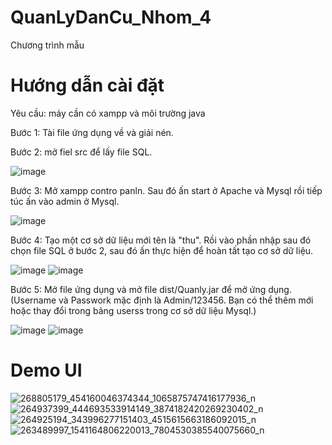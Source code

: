 # QuanLyDanCu_Nhom_4
Chương trình mẫu

# Hướng dẫn cài đặt

Yêu cầu: máy cần có xampp và môi trường java

Bước 1: Tài file ứng dụng về và giải nén.

Bước 2: mở fiel src để lấy file SQL.

![image](https://user-images.githubusercontent.com/93861138/147481242-eebe20a2-b73d-481d-b44e-85e79392fd00.png)


Bước 3: Mở xampp contro panln. Sau đó ấn start ở  Apache và Mysql rồi tiếp túc ấn vào admin ở Mysql. 

![image](https://user-images.githubusercontent.com/93861138/147481202-fa73becb-908e-4084-8cb7-c9a1f0e50f25.png)


Bước 4: Tạo một cơ sở dữ liệu mới tên là "thu". Rồi vào phần nhập sau đó chọn file SQL  ở bước 2, sau đó ấn thực hiện để hoàn tất tạo cơ sở dữ liệu. 

![image](https://user-images.githubusercontent.com/93861138/147481020-64941226-2f37-423d-bbb1-ba8a134b6522.png)
![image](https://user-images.githubusercontent.com/93861138/147481096-55c6e0f2-22b7-4691-bbef-c82457d104b4.png)


Bước 5: Mở file ứng dụng và mở file dist/Quanly.jar để mở ứng dụng.(Username và Passwork mặc định là Admin/123456. Bạn có thể thêm mới hoặc thay đổi trong bảng userss trong cơ sở dữ liệu Mysql.)

![image](https://user-images.githubusercontent.com/93861138/147481788-8b339d5d-a78c-4f45-b2de-fe22c2f55e5b.png)
![image](https://user-images.githubusercontent.com/93861138/147481557-6bca6320-da52-474e-b80b-e5a971f2b4a3.png)


# Demo UI

![268805179_454160046374344_1065875747416177936_n](https://user-images.githubusercontent.com/93861138/147480742-5f6d8f91-9376-4f14-8bbb-36460748406b.png)
![264937399_444693533914149_3874182420269230402_n](https://user-images.githubusercontent.com/93861138/147480751-43fe7cc2-459d-41c1-88a4-36cba1318492.png)
![264925194_343996277151403_4515615663186092015_n](https://user-images.githubusercontent.com/93861138/147480765-b4726c5d-1e8d-41e3-b3dd-da2b10fec55d.png)
![263489997_1541164806220013_7804530385540075660_n](https://user-images.githubusercontent.com/93861138/147480770-2b8953eb-dbf8-445e-b190-b496906a3a30.png)

